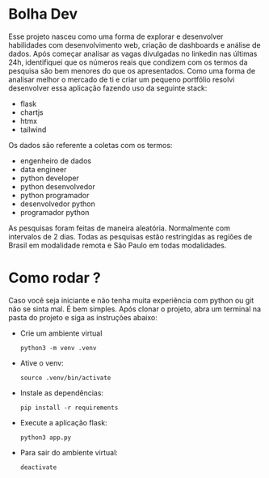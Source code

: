 # Bolha Dev 

Esse projeto nasceu como uma forma de explorar e desenvolver habilidades com desenvolvimento
web, criação de dashboards e análise de dados. Após começar analisar as vagas divulgadas
no linkedin nas últimas 24h, identifiquei que os números reais que condizem com os termos
da pesquisa são bem menores do que os apresentados. Como uma forma de analisar melhor o 
mercado de ti e criar um pequeno portfólio resolvi desenvolver essa aplicação fazendo
uso da seguinte stack:

 - flask
 - chartjs
 - htmx
 - tailwind

Os dados são referente a coletas com os termos:
 - engenheiro de dados
 - data engineer
 - python developer
 - python desenvolvedor
 - python programador
 - desenvolvedor python
 - programador python

As pesquisas foram feitas de maneira aleatória. Normalmente com intervalos de 2 dias.
Todas as pesquisas estão restringidas as regiões de Brasil em modalidade remota e 
São Paulo em todas modalidades.

# Como rodar ? 
Caso você seja iniciante e não tenha muita experiência com python ou git não se sinta mal.
É bem simples. Após clonar o projeto, abra um terminal na pasta do projeto e siga as
instruções abaixo:

 - Crie um ambiente virtual 
    ```
    python3 -m venv .venv
    ```
 - Ative o venv:
    ```
    source .venv/bin/activate
    ```
 - Instale as dependências:
    ```
    pip install -r requirements
    ```
 - Execute a aplicação flask:
    ```
    python3 app.py
    ```
 - Para sair do ambiente virtual:
    ```
    deactivate
    ```